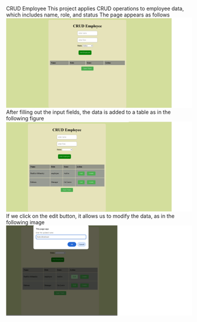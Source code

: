 CRUD Employee
This project applies CRUD operations to employee data, which includes name, role, and status
The page appears as follows
![image alt](https://github.com/badria5/CRUD-Employee/blob/a00fd265b2a6ac2393b7163a2651f4127ded5ae2/screen1.png)
After filling out the input fields, the data is added to a table as in the following figure
![image alt](https://github.com/badria5/CRUD-Employee/blob/486564152f7d73c890c71f17b3d23ae808c4f3b3/screen2.png)
If we click on the edit button, it allows us to modify the data, as in the following image
![image alt](https://github.com/badria5/CRUD-Employee/blob/96915ce083108f6b268bf869ebb7f2b12f87ba8a/screen3.png)

